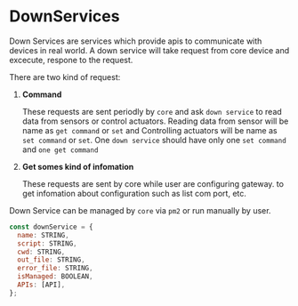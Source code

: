 # DownServices

Down Services are services which provide apis to communicate with devices in real world. A down service will take request from core device and excecute, respone to the request.

There are two kind of request:

1. **Command**

   These requests are sent periodly by `core` and ask `down service` to read data from sensors or control actuators. Reading data from sensor will be name as `get command` or `set` and Controlling actuators will be name as `set command` or `set`. One `down service` should have only one `set command` and `one get command`

2. **Get somes kind of infomation**

   These requests are sent by core while user are configuring gateway. to get infomation about configuration such as list com port, etc.

Down Service can be managed by `core` via `pm2` or run manually by user.

```javascript
const downService = {
  name: STRING,
  script: STRING,
  cwd: STRING,
  out_file: STRING,
  error_file: STRING,
  isManaged: BOOLEAN,
  APIs: [API],
};
```
